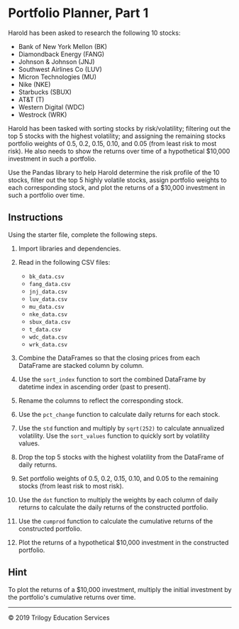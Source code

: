 # Portfolio Planner, Part 1

Harold has been asked to research the following 10 stocks:

* Bank of New York Mellon (BK)
* Diamondback Energy (FANG)
* Johnson & Johnson (JNJ)
* Southwest Airlines Co (LUV)
* Micron Technologies (MU)
* Nike (NKE)
* Starbucks (SBUX)
* AT&T (T)
* Western Digital (WDC)
* Westrock (WRK)

Harold has been tasked with sorting stocks by risk/volatility; filtering out the top 5 stocks with the highest volatility; and assigning the remaining stocks portfolio weights of 0.5, 0.2, 0.15, 0.10, and 0.05 (from least risk to most risk). He also needs to show the returns over time of a hypothetical $10,000 investment in such a portfolio.

Use the Pandas library to help Harold determine the risk profile of the 10 stocks, filter out the top 5 highly volatile stocks, assign portfolio weights to each corresponding stock, and plot the returns of a $10,000 investment in such a portfolio over time.

## Instructions

Using the starter file, complete the following steps.

1. Import libraries and dependencies.

2. Read in the following CSV files:

    * `bk_data.csv`
    * `fang_data.csv`
    * `jnj_data.csv`
    * `luv_data.csv`
    * `mu_data.csv`
    * `nke_data.csv`
    * `sbux_data.csv`
    * `t_data.csv`
    * `wdc_data.csv`
    * `wrk_data.csv`

3. Combine the DataFrames so that the closing prices from each DataFrame are stacked column by column.

4. Use the `sort_index` function to sort the combined DataFrame by datetime index in ascending order (past to present).

5. Rename the columns to reflect the corresponding stock.

6. Use the `pct_change` function to calculate daily returns for each stock.

7. Use the `std` function and multiply by `sqrt(252)` to calculate annualized volatility. Use the `sort_values` function to quickly sort by volatility values.

8. Drop the top 5 stocks with the highest volatility from the DataFrame of daily returns.

9. Set portfolio weights of 0.5, 0.2, 0.15, 0.10, and 0.05 to the remaining stocks (from least risk to most risk). 

10. Use the `dot` function to multiply the weights by each column of daily returns to calculate the daily returns of the constructed portfolio.

11. Use the `cumprod` function to calculate the cumulative returns of the constructed portfolio.

12. Plot the returns of a hypothetical $10,000 investment in the constructed portfolio.

## Hint

To plot the returns of a $10,000 investment, multiply the initial investment by the portfolio's cumulative returns over time.

---

© 2019 Trilogy Education Services
